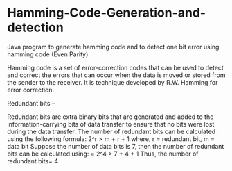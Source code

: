 # Hamming-Code-Generation-and-detection
Java program to generate hamming code and to detect one bit error using hamming code (Even Parity)


Hamming code is a set of error-correction codes that can be used to detect and correct the errors that can occur when the data is moved or stored from the sender to the receiver. It is technique developed by R.W. Hamming for error correction.

Redundant bits –

Redundant bits are extra binary bits that are generated and added to the information-carrying bits of data transfer to ensure that no bits were lost during the data transfer.
The number of redundant bits can be calculated using the following formula:
2^r > m + r + 1 
 where, r = redundant bit, m = data bit
Suppose the number of data bits is 7, then the number of redundant bits can be calculated using:
= 2^4 > 7 + 4 + 1
Thus, the number of redundant bits= 4
